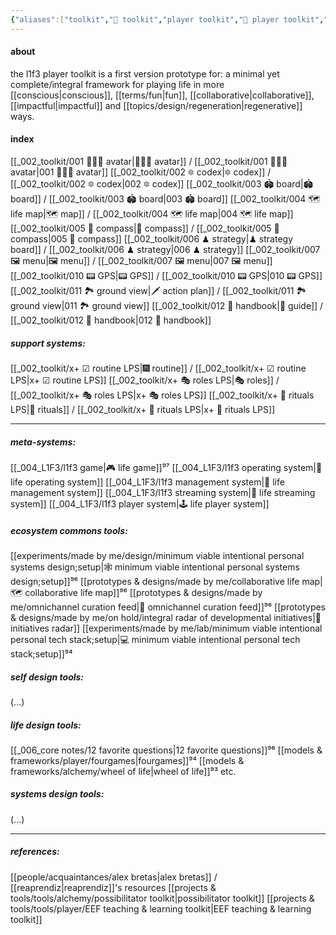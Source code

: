 ```yaml
---
{"aliases":["toolkit","🧰 toolkit","player toolkit","🧰 player toolkit","l1f3 player toolkit","🧰 l1f3 player toolkit","life player toolkit","🧰 life player toolkit","L1F3 player toolkit"],"created in":"2022-01-28T09:51:51-03:00","last tended to":"2024-09-29T14:25:40-03:00","tags":["prototype","🌿","selfmanagement","player","l1f3"],"dg-publish":true,"notestage":["🌿"],"created":"2022-01-28T09:51:51.329-03:00","updated":"2025-03-01T13:38:35.828-03:00","relevancescore":97,"permalink":"/002-toolkit/000-l1f3-player-toolkit/","dgPassFrontmatter":true}
---
```


#### about

the l1f3 player toolkit is a first version prototype for: a minimal yet complete/integral framework for playing life in more [[conscious\|conscious]], [[terms/fun\|fun]], [[collaborative\|collaborative]], [[impactful\|impactful]] and [[topics/design/regeneration\|regenerative]] ways.

#### index

[[_002_toolkit/001 👨🏻‍🎤 avatar\|👨🏻‍🎤 avatar]] / [[_002_toolkit/001 👨🏻‍🎤 avatar\|001 👨🏻‍🎤 avatar]]
[[_002_toolkit/002 🔯 codex\|🔯 codex]] / [[_002_toolkit/002 🔯 codex\|002 🔯 codex]]
[[_002_toolkit/003 🏟 board\|🏟 board]] / [[_002_toolkit/003 🏟 board\|003 🏟 board]]
[[_002_toolkit/004 🗺 life map\|🗺 map]] / [[_002_toolkit/004 🗺 life map\|004 🗺 life map]]
[[_002_toolkit/005 🧭 compass\|🧭 compass]] / [[_002_toolkit/005 🧭 compass\|005 🧭 compass]]
[[_002_toolkit/006 ♟ strategy\|♟ strategy board]] / [[_002_toolkit/006 ♟ strategy\|006 ♟ strategy]]
[[_002_toolkit/007 🖼 menu\|🖼 menu]] / [[_002_toolkit/007 🖼 menu\|007 🖼 menu]]
[[_002_toolkit/010 📟 GPS\|📟 GPS]] / [[_002_toolkit/010 📟 GPS\|010 📟 GPS]]
[[_002_toolkit/011 🏞 ground view\|🗡 action plan]] / [[_002_toolkit/011 🏞 ground view\|011 🏞 ground view]]
[[_002_toolkit/012 📓 handbook\|📓 guide]] / [[_002_toolkit/012 📓 handbook\|012 📓 handbook]]

##### support systems:
[[_002_toolkit/x+ ☑ routine LPS\|🎆 routine]] / [[_002_toolkit/x+ ☑ routine LPS\|x+ ☑ routine LPS]]
[[_002_toolkit/x+ 🎭 roles LPS\|🎭 roles]] / [[_002_toolkit/x+ 🎭 roles LPS\|x+ 🎭 roles LPS]]
[[_002_toolkit/x+ 📿 rituals LPS\|📿 rituals]] / [[_002_toolkit/x+ 📿 rituals LPS\|x+ 📿 rituals LPS]]

---
##### meta-systems:

[[_004_L1F3/l1f3 game\|🎮 life game]]⁹⁷
[[_004_L1F3/l1f3 operating system\|🌌 life operating system]]
[[_004_L1F3/l1f3 management system\|🧠 life management system]]
[[_004_L1F3/l1f3 streaming system\|🎥 life streaming system]]
[[_004_L1F3/l1f3 player system\|🕹 life player system]]

##### ecosystem commons tools:

[[experiments/made by me/design/minimum viable intentional personal systems design;setup\|🕸 minimum viable intentional personal systems design;setup]]⁹⁶
[[prototypes & designs/made by me/collaborative life map\|🗺 collaborative life map]]⁹⁶
[[prototypes & designs/made by me/omnichannel curation feed\|📲 omnichannel curation feed]]⁹⁶
[[prototypes & designs/made by me/on hold/integral radar of developmental initiatives\|📡 initiatives radar]]
[[experiments/made by me/lab/minimum viable intentional personal tech stack;setup\|💻 minimum viable intentional personal tech stack;setup]]⁹⁴

##### self design tools:

(...)
##### life design tools:

[[_006_core notes/12 favorite questions\|12 favorite questions]]⁹⁶
[[models & frameworks/player/fourgames\|fourgames]]⁹⁴
[[models & frameworks/alchemy/wheel of life\|wheel of life]]⁹³
etc.
##### systems design tools:

(...)

---
##### references:
[[people/acquaintances/alex bretas\|alex bretas]] / [[reaprendiz\|reaprendiz]]'s resources
[[projects & tools/tools/alchemy/possibilitator toolkit\|possibilitator toolkit]]
[[projects & tools/tools/player/EEF teaching & learning toolkit\|EEF teaching & learning toolkit]]